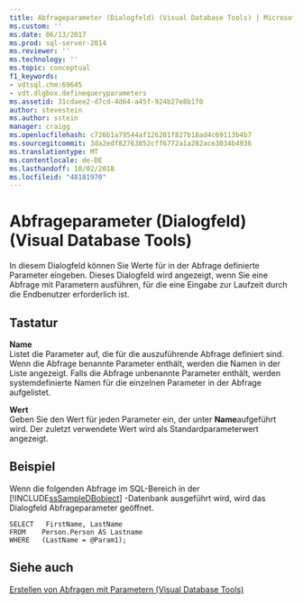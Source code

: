 ```yaml
---
title: Abfrageparameter (Dialogfeld) (Visual Database Tools) | Microsoft-Dokumentation
ms.custom: ''
ms.date: 06/13/2017
ms.prod: sql-server-2014
ms.reviewer: ''
ms.technology: ''
ms.topic: conceptual
f1_keywords:
- vdtsql.chm:69645
- vdt.dlgbox.definequeryparameters
ms.assetid: 31cdaee2-d7cd-4d64-a45f-924b27e8b1f0
author: stevestein
ms.author: sstein
manager: craigg
ms.openlocfilehash: c726b1a79544af126201f827b18ad4c69113b4b7
ms.sourcegitcommit: 3da2edf82763852cff6772a1a282ace3034b4936
ms.translationtype: MT
ms.contentlocale: de-DE
ms.lasthandoff: 10/02/2018
ms.locfileid: "48181970"
---
```

# <a name="query-parameters-dialog-box-visual-database-tools"></a>Abfrageparameter (Dialogfeld) (Visual Database Tools)
  In diesem Dialogfeld können Sie Werte für in der Abfrage definierte Parameter eingeben. Dieses Dialogfeld wird angezeigt, wenn Sie eine Abfrage mit Parametern ausführen, für die eine Eingabe zur Laufzeit durch die Endbenutzer erforderlich ist.  
  
## <a name="options"></a>Tastatur  
 **Name**  
 Listet die Parameter auf, die für die auszuführende Abfrage definiert sind. Wenn die Abfrage benannte Parameter enthält, werden die Namen in der Liste angezeigt. Falls die Abfrage unbenannte Parameter enthält, werden systemdefinierte Namen für die einzelnen Parameter in der Abfrage aufgelistet.  
  
 **Wert**  
 Geben Sie den Wert für jeden Parameter ein, der unter **Name**aufgeführt wird. Der zuletzt verwendete Wert wird als Standardparameterwert angezeigt.  
  
## <a name="example"></a>Beispiel  
 Wenn die folgenden Abfrage im SQL-Bereich in der [!INCLUDE[ssSampleDBobject](../../includes/sssampledbobject-md.md)] -Datenbank ausgeführt wird, wird das Dialogfeld Abfrageparameter geöffnet.  
  
```  
SELECT   FirstName, LastName  
FROM    Person.Person AS Lastname  
WHERE   (LastName = @Param1);  
```  
  
## <a name="see-also"></a>Siehe auch  
 [Erstellen von Abfragen mit Parametern &#40;Visual Database Tools&#41;](visual-database-tools.md)  
  
  
